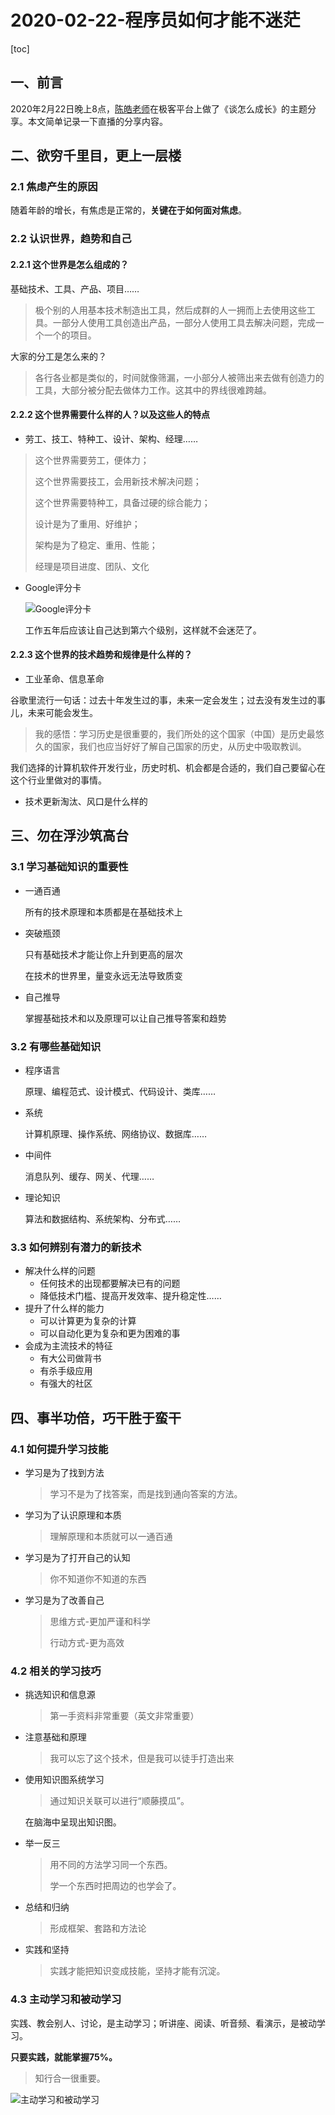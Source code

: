 # 2020-02-22-程序员如何才能不迷茫

[toc]

## 一、前言

2020年2月22日晚上8点，[陈皓老师](https://coolshell.cn/)在极客平台上做了《谈怎么成长》的主题分享。本文简单记录一下直播的分享内容。

## 二、欲穷千里目，更上一层楼

### 2.1 焦虑产生的原因

随着年龄的增长，有焦虑是正常的，**关键在于如何面对焦虑**。

### 2.2 认识世界，趋势和自己

#### 2.2.1 这个世界是怎么组成的？

基础技术、工具、产品、项目……

> 极个别的人用基本技术制造出工具，然后成群的人一拥而上去使用这些工具。一部分人使用工具创造出产品，一部分人使用工具去解决问题，完成一个一个的项目。

大家的分工是怎么来的？

> 各行各业都是类似的，时间就像筛漏，一小部分人被筛出来去做有创造力的工具，大部分被分配去做体力工作。这其中的界线很难跨越。

#### 2.2.2 这个世界需要什么样的人？以及这些人的特点

- 劳工、技工、特种工、设计、架构、经理……

> 这个世界需要劳工，便体力；
>
> 这个世界需要技工，会用新技术解决问题；
>
> 这个世界需要特种工，具备过硬的综合能力；
>
> 设计是为了重用、好维护；
>
> 架构是为了稳定、重用、性能；
>
> 经理是项目进度、团队、文化

- Google评分卡

  ![Google评分卡](photos/Google评分卡.jpeg)

  工作五年后应该让自己达到第六个级别，这样就不会迷茫了。

#### 2.2.3 这个世界的技术趋势和规律是什么样的？

- 工业革命、信息革命

谷歌里流行一句话：过去十年发生过的事，未来一定会发生；过去没有发生过的事儿，未来可能会发生。

> 我的感悟：学习历史是很重要的，我们所处的这个国家（中国）是历史最悠久的国家，我们也应当好好了解自己国家的历史，从历史中吸取教训。

我们选择的计算机软件开发行业，历史时机、机会都是合适的，我们自己要留心在这个行业里做对的事情。

- 技术更新淘汰、风口是什么样的

## 三、勿在浮沙筑高台

### 3.1 学习基础知识的重要性

- 一通百通

  所有的技术原理和本质都是在基础技术上

- 突破瓶颈

  只有基础技术才能让你上升到更高的层次

  在技术的世界里，量变永远无法导致质变

- 自己推导

  掌握基础技术和以及原理可以让自己推导答案和趋势

### 3.2 有哪些基础知识

- 程序语言

  原理、编程范式、设计模式、代码设计、类库……

- 系统

  计算机原理、操作系统、网络协议、数据库……

- 中间件

  消息队列、缓存、网关、代理……

- 理论知识

  算法和数据结构、系统架构、分布式……

### 3.3 如何辨别有潜力的新技术

- 解决什么样的问题
  - 任何技术的出现都要解决已有的问题
  - 降低技术门槛、提高开发效率、提升稳定性……
- 提升了什么样的能力
  - 可以计算更为复杂的计算
  - 可以自动化更为复杂和更为困难的事
- 会成为主流技术的特征
  - 有大公司做背书
  - 有杀手级应用
  - 有强大的社区

## 四、事半功倍，巧干胜于蛮干

### 4.1 如何提升学习技能

- 学习是为了找到方法

  > 学习不是为了找答案，而是找到通向答案的方法。

- 学习为了认识原理和本质

  > 理解原理和本质就可以一通百通

- 学习是为了打开自己的认知

  > 你不知道你不知道的东西

- 学习是为了改善自己

  > 思维方式-更加严谨和科学
  >
  > 行动方式-更为高效

### 4.2 相关的学习技巧

- 挑选知识和信息源

  > 第一手资料非常重要（英文非常重要）

- 注意基础和原理

  > 我可以忘了这个技术，但是我可以徒手打造出来

- 使用知识图系统学习

  > 通过知识关联可以进行“顺藤摸瓜”。

  在脑海中呈现出知识图。

- 举一反三

  > 用不同的方法学习同一个东西。
  >
  > 学一个东西时把周边的也学会了。

- 总结和归纳

  > 形成框架、套路和方法论

- 实践和坚持

  > 实践才能把知识变成技能，坚持才能有沉淀。

### 4.3 主动学习和被动学习

实践、教会别人、讨论，是主动学习；听讲座、阅读、听音频、看演示，是被动学习。

**只要实践，就能掌握75%。**

> 知行合一很重要。

![主动学习和被动学习](photos/主动学习和被动学习.png)

